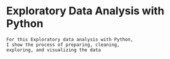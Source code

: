 # Exploratory Data Analysis with Python


    For this Exploratory data analysis with Python,
    I show the process of preparing, cleaning, 
    exploring, and visualizing the data
